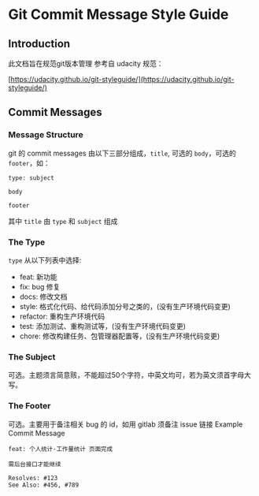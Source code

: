 # Git Commit Message Style Guide
## Introduction

此文档旨在规范git版本管理 参考自 udacity 规范：

[https://udacity.github.io/git-styleguide/](https://udacity.github.io/git-styleguide/)

## Commit Messages

### Message Structure
git 的 commit messages 由以下三部分组成，`title`, 可选的 `body`，可选的 `footer`，如：
```
type: subject

body

footer
```
其中 `title` 由 `type` 和 `subject` 组成

### The Type

`type` 从以下列表中选择:

- feat: 新功能
- fix: bug 修复
- docs: 修改文档
- style: 格式化代码、给代码添加分号之类的，(没有生产环境代码变更)
- refactor: 重构生产环境代码
- test: 添加测试、重构测试等，(没有生产环境代码变更)
- chore: 修改构建任务、包管理器配置等，(没有生产环境代码变更) 

### The Subject

可选。主题须言简意赅，不能超过50个字符，中英文均可，若为英文须首字母大写。

### The Footer

可选。主要用于备注相关 bug 的 id，如用 gitlab 须备注 issue 链接
Example Commit Message

```
feat: 个人统计-工作量统计 页面完成

需后台接口才能继续

Resolves: #123
See Also: #456, #789
```